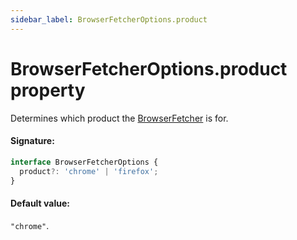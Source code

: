 ```yaml
---
sidebar_label: BrowserFetcherOptions.product
---
```


# BrowserFetcherOptions.product property

Determines which product the [BrowserFetcher](./puppeteer.browserfetcher.md) is for.

#### Signature:

```typescript
interface BrowserFetcherOptions {
  product?: 'chrome' | 'firefox';
}
```

#### Default value:

`"chrome"`.
